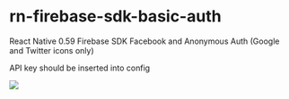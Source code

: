 # rn-firebase-sdk-basic-auth

React Native 0.59 Firebase SDK Facebook and Anonymous Auth (Google and Twitter icons only)

API key should be inserted into config

<image src="./gitimage/Screen Shot 2020-01-11 at 20.31.12.png" />
